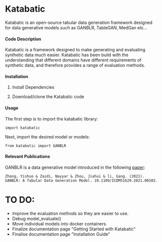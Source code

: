 Katabatic
=========================================
Katabatic is an open-source tabular data generation framework designed for data generative models such as GANBLR, TableGAN, MedGan etc...

#### Code Description

Katabatic is a framework designed to make generating and evaluating synthetic data much easier. Katabatic has been build with the understanding that different domains have different requirements of synthetic data, and therefore provides a range of evaluation methods.

#### Installation

1. Install Dependencies

2. Download/clone the Katabatic code

#### Usage

The first step is to import the katabatic library:
	
 	import katabatic

Next, import the desired model or models:

 	from katabatic import GANBLR


#### Relevant Publications

GANBLR is a data generative model introduced in the following [paper](https://www.researchgate.net/publication/356159733_GANBLR_A_Tabular_Data_Generation_Model):

	Zhang, Yishuo & Zaidi, Nayyar & Zhou, Jiahui & li, Gang. (2021). 
 	GANBLR: A Tabular Data Generation Model. 10.1109/ICDM51629.2021.00103. 


  # TO DO:
  - Improve the evaluation methods so they are easier to use.
  - Debug model_evaluate()
  - Move individual models into docker containers.
  - Finalize documentation page "Getting Started with Katabatic"
  - Finalise documentation page "Installation Guide"

  


